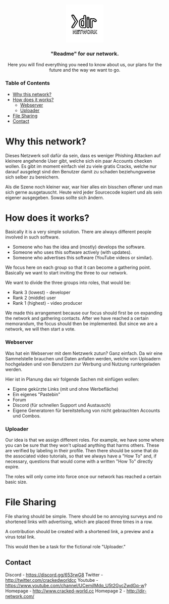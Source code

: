 <!-- PROJECT LOGO -->
<br />
<p align="center">
  <a href="www.dir-network.com">
    <img src="logo_github.png" alt="Logo" width="120" height="120">
  </a>

  <h3 align="center">"Readme" for our network.</h3>

  <p align="center">
    Here you will find everything you need to know about us, our plans for the future and the way we want to go.
    <br />
</p>



<!-- TABLE OF CONTENTS -->
### Table of Contents

* [Why this network?](#Why-this-network)
* [How does it works?](#how-does-it-works)
  * [Webserver](#Webserver)
  * [Uploader](#Uploader)
* [File Sharing](#File-Sharing)
* [Contact](#Contact)



<!-- ABOUT THE PROJECT -->
# Why this network?

Dieses Netzwerk soll dafür da sein, dass es weniger Phishing Attacken auf kleinere angehende User gibt, welche sich ein paar Accounts checken wollen. Es gibt im moment einfach viel zu viele gratis Cracks, welche nur darauf ausgelegt sind den Benutzer damit zu schaden beziehungsweise sich selber zu bereichern.

Als die Szene noch kleiner war, war hier alles ein bisschen offener und man sich gerne ausgetauscht. Heute wird jeder Sourcecode kopiert und als sein eigener ausgegeben. Sowas sollte sich ändern.

<!-- GETTING STARTED -->
# How does it works?

Basically it is a very simple solution. There are always different people involved in such software.
* Someone who has the idea and (mostly) develops the software.
* Someone who uses this software actively (with updates).
* Someone who advertises this software (YouTube videos or similar).

We focus here on each group so that it can become a gathering point. Basically we want to start inviting the three to our network.

We want to divide the three groups into roles, that would be:
* Rank 3 (lowest) - developer
* Rank 2 (middle) user
* Rank 1 (highest) - video producer

We made this arrangement because our focus should first be on expanding the network and gathering contacts. After we have reached a certain memorandum, the focus should then be implemented. But since we are a network, we will then start a vote.

### Webserver

Was hat ein Webserver mit dem Netzwerk zutun?
Ganz einfach. Da wir eine Sammelstelle brauchen und Daten anfallen werden, welche von Uploadern hochgeladen und von Benutzern zur Werbung und Nutzung runtergeladen werden.

Hier ist in Planung das wir folgende Sachen mit einfügen wollen:
* Eigene gekürzte Links (mit und ohne Werbefläche)
* Ein eigenes "Pastebin"
* Forum
* Discord (für schnellen Support und Austausch)
* Eigene Generatoren für bereitstellung von nicht gebrauchten Accounts und Combos.

### Uploader
Our idea is that we assign different roles.
For example, we have some where you can be sure that they won't upload anything that harms others. These are verified by labeling in their profile.
Then there should be some that do the associated video tutorials, so that we always have a "How To" and, if necessary, questions that would come with a written "How To" directly expire.

The roles will only come into force once our network has reached a certain basic size.


# File Sharing

File sharing should be simple.
There should be no annoying surveys and no shortened links with advertising, which are placed three times in a row.

A contribution should be created with a shortened link, a preview and a virus total link.

This would then be a task for the fictional role "Uploader."

<!-- CONTACT -->
## Contact
Discord - https://discord.gg/653rwG8
Twitter - http://twitter.com/crackedworldcc
Youtube - https://www.youtube.com/channel/UCemjIMdq_U5t2GycZwdGq-w?
Homepage - http://www.cracked-world.cc
Homepage 2 - http://dir-network.com/






<!-- MARKDOWN LINKS & IMAGES -->
<!-- https://www.markdownguide.org/basic-syntax/#reference-style-links -->
[contributors-shield]: https://img.shields.io/github/contributors/othneildrew/Best-README-Template.svg?style=flat-square
[contributors-url]: https://github.com/othneildrew/Best-README-Template/graphs/contributors
[forks-shield]: https://img.shields.io/github/forks/othneildrew/Best-README-Template.svg?style=flat-square
[forks-url]: https://github.com/othneildrew/Best-README-Template/network/members
[stars-shield]: https://img.shields.io/github/stars/othneildrew/Best-README-Template.svg?style=flat-square
[stars-url]: https://github.com/othneildrew/Best-README-Template/stargazers
[issues-shield]: https://img.shields.io/github/issues/othneildrew/Best-README-Template.svg?style=flat-square
[issues-url]: https://github.com/othneildrew/Best-README-Template/issues
[license-shield]: https://img.shields.io/github/license/othneildrew/Best-README-Template.svg?style=flat-square
[license-url]: https://github.com/othneildrew/Best-README-Template/blob/master/LICENSE.txt
[linkedin-shield]: https://img.shields.io/badge/-LinkedIn-black.svg?style=flat-square&logo=linkedin&colorB=555
[linkedin-url]: https://linkedin.com/in/othneildrew
[product-screenshot]: images/screenshot.png
